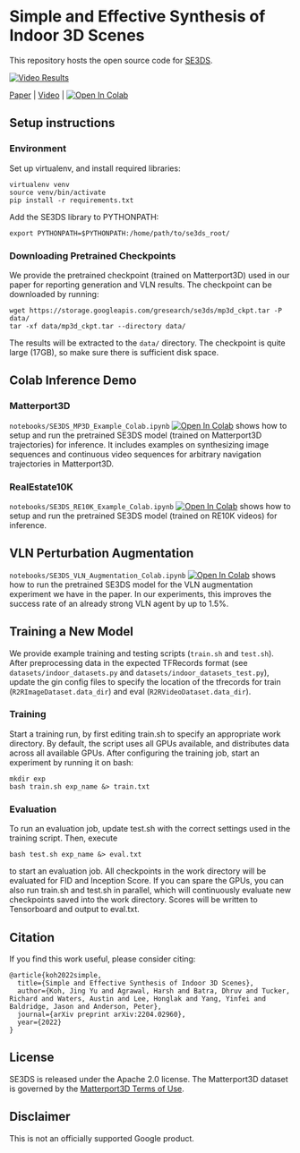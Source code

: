# Simple and Effective Synthesis of Indoor 3D Scenes

This repository hosts the open source code for [SE3DS](https://arxiv.org/abs/2204.02960).

[![Video Results](./video_results.gif)]({https://www.youtube.com/watch?v=lhwwlrRfFp0} "Video Results")

[Paper](https://arxiv.org/abs/2204.02960) | [Video](https://www.youtube.com/watch?v=lhwwlrRfFp0) | [![Open In Colab](https://colab.research.google.com/assets/colab-badge.svg)]()


## Setup instructions

### Environment
Set up virtualenv, and install required libraries:
```
virtualenv venv
source venv/bin/activate
pip install -r requirements.txt
```

Add the SE3DS library to PYTHONPATH:
```
export PYTHONPATH=$PYTHONPATH:/home/path/to/se3ds_root/
```

### Downloading Pretrained Checkpoints

We provide the pretrained checkpoint (trained on Matterport3D) used in our paper for reporting generation and VLN results. The checkpoint can be downloaded by running:
```
wget https://storage.googleapis.com/gresearch/se3ds/mp3d_ckpt.tar -P data/
tar -xf data/mp3d_ckpt.tar --directory data/
```

The results will be extracted to the `data/` directory. The checkpoint is quite large (17GB), so make sure there is sufficient disk space.



## Colab Inference Demo

### Matterport3D

`notebooks/SE3DS_MP3D_Example_Colab.ipynb` [![Open In Colab](https://colab.research.google.com/assets/colab-badge.svg)]() shows how to setup and run the pretrained SE3DS model (trained on Matterport3D trajectories) for inference. It includes examples on synthesizing image sequences and continuous video sequences for arbitrary navigation trajectories in Matterport3D.

### RealEstate10K

`notebooks/SE3DS_RE10K_Example_Colab.ipynb` [![Open In Colab](https://colab.research.google.com/assets/colab-badge.svg)]() shows how to setup and run the pretrained SE3DS model (trained on RE10K videos) for inference.


## VLN Perturbation Augmentation

`notebooks/SE3DS_VLN_Augmentation_Colab.ipynb` [![Open In Colab](https://colab.research.google.com/assets/colab-badge.svg)]() shows how to run the pretrained SE3DS model for the VLN augmentation experiment we have in the paper. In our experiments, this improves the success rate of an already strong VLN agent by up to 1.5%.


## Training a New Model

We provide example training and testing scripts (`train.sh` and `test.sh`). After preprocessing data in the expected TFRecords format (see `datasets/indoor_datasets.py` and `datasets/indoor_datasets_test.py`), update the gin config files to specify the location of the tfrecords for train (`R2RImageDataset.data_dir`) and eval (`R2RVideoDataset.data_dir`).

### Training

Start a training run, by first editing train.sh to specify an appropriate work directory. By default, the script uses all GPUs available, and distributes data across all available GPUs. After configuring the training job, start an experiment by running it on bash:

```
mkdir exp
bash train.sh exp_name &> train.txt
```

### Evaluation

To run an evaluation job, update test.sh with the correct settings used in the training script. Then, execute

```
bash test.sh exp_name &> eval.txt
```

to start an evaluation job. All checkpoints in the work directory will be evaluated for FID and Inception Score. If you can spare the GPUs, you can also run train.sh and test.sh in parallel, which will continuously evaluate new checkpoints saved into the work directory. Scores will be written to Tensorboard and output to eval.txt.


## Citation

If you find this work useful, please consider citing:

```
@article{koh2022simple,
  title={Simple and Effective Synthesis of Indoor 3D Scenes},
  author={Koh, Jing Yu and Agrawal, Harsh and Batra, Dhruv and Tucker, Richard and Waters, Austin and Lee, Honglak and Yang, Yinfei and Baldridge, Jason and Anderson, Peter},
  journal={arXiv preprint arXiv:2204.02960},
  year={2022}
}
```

## License

SE3DS is released under the Apache 2.0 license. The Matterport3D dataset is governed by the
[Matterport3D Terms of Use](http://kaldir.vc.in.tum.de/matterport/MP_TOS.pdf).

## Disclaimer

This is not an officially supported Google product.
